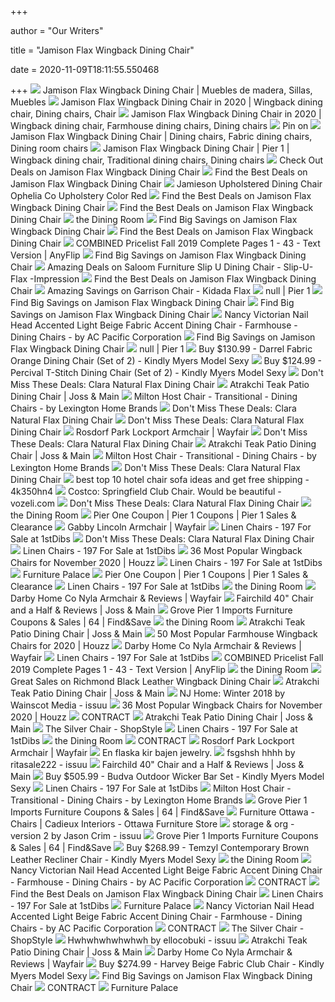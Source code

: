 +++
        
author = "Our Writers"
        
title = "Jamison Flax Wingback Dining Chair"
        
date = 2020-11-09T18:11:55.550468
        
+++
[ ![](https://i.pinimg.com/originals/9b/d7/39/9bd739e861789e00693637d42e74635b.jpg)](https://i.pinimg.com/originals/9b/d7/39/9bd739e861789e00693637d42e74635b.jpg) Jamison Flax Wingback Dining Chair | Muebles de madera, Sillas, Muebles
[ ![](https://i.pinimg.com/originals/46/b4/53/46b453b62dbc13b09e88983bcd02b1fc.jpg)](https://i.pinimg.com/originals/46/b4/53/46b453b62dbc13b09e88983bcd02b1fc.jpg) Jamison Flax Wingback Dining Chair in 2020 | Wingback dining chair, Dining  chairs, Chair
[ ![](https://i.pinimg.com/474x/51/61/95/51619501c398af8472b9582f0d35d0a6.jpg)](https://i.pinimg.com/474x/51/61/95/51619501c398af8472b9582f0d35d0a6.jpg) Jamison Flax Wingback Dining Chair in 2020 | Wingback dining chair,  Farmhouse dining chairs, Dining chairs
[ ![](https://i.pinimg.com/originals/b5/41/bb/b541bb5b0d98154946afc42a4b707b7a.jpg)](https://i.pinimg.com/originals/b5/41/bb/b541bb5b0d98154946afc42a4b707b7a.jpg) Pin on 
[ ![](https://i.pinimg.com/originals/f4/c6/b4/f4c6b411dc696f90e8dd09cf373dd9fb.jpg)](https://i.pinimg.com/originals/f4/c6/b4/f4c6b411dc696f90e8dd09cf373dd9fb.jpg) Jamison Flax Wingback Dining Chair | Dining chairs, Fabric dining chairs,  Dining room chairs
[ ![](https://i.pinimg.com/originals/ce/ce/49/cece49315a01ed683176c59ad90c5570.png)](https://i.pinimg.com/originals/ce/ce/49/cece49315a01ed683176c59ad90c5570.png) Jamison Flax Wingback Dining Chair | Pier 1 | Wingback dining chair,  Traditional dining chairs, Dining chairs
[ ![](https://images.prod.meredith.com/product/f94ca1b0d42408c2fd4eea594dada8cb/1574935611784/l/jamison-flax-wingback-dining-chair)](https://images.prod.meredith.com/product/f94ca1b0d42408c2fd4eea594dada8cb/1574935611784/l/jamison-flax-wingback-dining-chair) Check Out Deals on Jamison Flax Wingback Dining Chair
[ ![](https://images.prod.meredith.com/product/86e512919b32468e4275b890f15b350c/1579192251618/m/wolfarth-wingback-chair-birch-lane-heritage-upholstery-hilo-flax)](https://images.prod.meredith.com/product/86e512919b32468e4275b890f15b350c/1579192251618/m/wolfarth-wingback-chair-birch-lane-heritage-upholstery-hilo-flax) Find the Best Deals on Jamison Flax Wingback Dining Chair
[ ![](https://secure.img1-fg.wfcdn.com/im/25092492/resize-h400-w400%5Ecompr-r85/7222/72223344/.jpg)](https://secure.img1-fg.wfcdn.com/im/25092492/resize-h400-w400%5Ecompr-r85/7222/72223344/.jpg) Jamieson Upholstered Dining Chair Ophelia Co Upholstery Color Red
[ ![](https://images.prod.meredith.com/product/b9f3055104422addecc9a96232b6ad0f/1592584450708/m/gracie-oaks-helladius-23-wingback-chair-x114296755-fabric-muted-flax)](https://images.prod.meredith.com/product/b9f3055104422addecc9a96232b6ad0f/1592584450708/m/gracie-oaks-helladius-23-wingback-chair-x114296755-fabric-muted-flax) Find the Best Deals on Jamison Flax Wingback Dining Chair
[ ![](https://images.prod.meredith.com/product/080e98a0f96d8d6631a0d676622f3df8/1577937639388/m/jamison-belgian-linen-upholstered-wing-dining-chair)](https://images.prod.meredith.com/product/080e98a0f96d8d6631a0d676622f3df8/1577937639388/m/jamison-belgian-linen-upholstered-wing-dining-chair) Find the Best Deals on Jamison Flax Wingback Dining Chair
[ ![](x-raw-image:///b42671e6d1428eb310a5db2814f170fd1ca1f843410876137e76d2bf521a9e8a)](x-raw-image:///b42671e6d1428eb310a5db2814f170fd1ca1f843410876137e76d2bf521a9e8a) the Dining Room
[ ![](https://images.prod.meredith.com/product/b31bcabfd75ebcb01fe7c7388416fbed/1570010496167/m/camile-dining-chair-savile-flax)](https://images.prod.meredith.com/product/b31bcabfd75ebcb01fe7c7388416fbed/1570010496167/m/camile-dining-chair-savile-flax) Find Big Savings on Jamison Flax Wingback Dining Chair
[ ![](https://images.prod.meredith.com/product/a958da16da65c2cb89d77011601e1ffb/1577420089322/m/jamison-belgian-linen-upholstered-modern-dining-chair-charcoal)](https://images.prod.meredith.com/product/a958da16da65c2cb89d77011601e1ffb/1577420089322/m/jamison-belgian-linen-upholstered-modern-dining-chair-charcoal) Find the Best Deals on Jamison Flax Wingback Dining Chair
[ ![](http://online.anyflip.com/riphl/koot/files/mobile/1.jpg?1591997867)](http://online.anyflip.com/riphl/koot/files/mobile/1.jpg?1591997867) COMBINED Pricelist Fall 2019 Complete Pages 1 - 43 - Text Version | AnyFlip
[ ![](https://images.prod.meredith.com/product/4849adfa70f148b6671e90d2e3a90db5/1579276924444/m/camila-dining-chair-savile-flax)](https://images.prod.meredith.com/product/4849adfa70f148b6671e90d2e3a90db5/1579276924444/m/camila-dining-chair-savile-flax) Find Big Savings on Jamison Flax Wingback Dining Chair
[ ![](https://images.prod.meredith.com/product/ecc6e1db916acf08e88df3bdb0b60ee1/1561435509419/l/saloom-furniture-slip-u-dining-chair-slip-u-flax-impression)](https://images.prod.meredith.com/product/ecc6e1db916acf08e88df3bdb0b60ee1/1561435509419/l/saloom-furniture-slip-u-dining-chair-slip-u-flax-impression) Amazing Deals on Saloom Furniture Slip U Dining Chair - Slip-U-Flax -Impression
[ ![](https://images.prod.meredith.com/product/86d93bf8571cb5f02ed52daa276496ea/1576925475730/m/jamison-bentwood-white-dining-chair-set-of-2)](https://images.prod.meredith.com/product/86d93bf8571cb5f02ed52daa276496ea/1576925475730/m/jamison-bentwood-white-dining-chair-set-of-2) Find the Best Deals on Jamison Flax Wingback Dining Chair
[ ![](https://images.prod.meredith.com/product/9740ee2885764a8f653f9fc5a8d5bffb/1578132978332/l/garrison-chair-kidada-flax)](https://images.prod.meredith.com/product/9740ee2885764a8f653f9fc5a8d5bffb/1578132978332/l/garrison-chair-kidada-flax) Amazing Savings on Garrison Chair - Kidada Flax
[ ![](https://www.pier1.com/ecast/001A39/prod/media/YNXymZZZ1mhLPVLsite/B2AECFF0EB68C0760B9A2CE88CBA537E.app1_1585062643360_1.png?width=1500&height=1500&fit=bounds)](https://www.pier1.com/ecast/001A39/prod/media/YNXymZZZ1mhLPVLsite/B2AECFF0EB68C0760B9A2CE88CBA537E.app1_1585062643360_1.png?width=1500&height=1500&fit=bounds) null | Pier 1
[ ![](https://images.prod.meredith.com/product/f8f1f5d3d6dc85a30125d89d686b6c3f/1577938205222/m/richmond-black-leather-wingback-dining-chair)](https://images.prod.meredith.com/product/f8f1f5d3d6dc85a30125d89d686b6c3f/1577938205222/m/richmond-black-leather-wingback-dining-chair) Find Big Savings on Jamison Flax Wingback Dining Chair
[ ![](https://images.prod.meredith.com/product/5a5d95140b23b307eb299aa21a9288fd/1587895299438/m/rayon-dining-side-chair-fairfield-chair-upholstery-flax)](https://images.prod.meredith.com/product/5a5d95140b23b307eb299aa21a9288fd/1587895299438/m/rayon-dining-side-chair-fairfield-chair-upholstery-flax) Find Big Savings on Jamison Flax Wingback Dining Chair
[ ![](https://st.hzcdn.com/simgs/5ca1052b0c0853f7_4-9942/home-design.jpg)](https://st.hzcdn.com/simgs/5ca1052b0c0853f7_4-9942/home-design.jpg) Nancy Victorian Nail Head Accented Light Beige Fabric Accent Dining Chair -  Farmhouse - Dining Chairs - by AC Pacific Corporation
[ ![](https://images.prod.meredith.com/product/7e7cb5062bcd17c2c91d07ea171ad8ee/1594960971996/m/corrigan-studio-burkey-dining-chair-x112997061-color-flax)](https://images.prod.meredith.com/product/7e7cb5062bcd17c2c91d07ea171ad8ee/1594960971996/m/corrigan-studio-burkey-dining-chair-x112997061-color-flax) Find Big Savings on Jamison Flax Wingback Dining Chair
[ ![](https://www.pier1.com/ecast/001A39/prod/media/YNXymZZZ1mhLPVLsite/A0DE4D77114842412AB3DD9ECDC276AB.app1_1585309670733_1.png?width=1500&height=1500&fit=bounds)](https://www.pier1.com/ecast/001A39/prod/media/YNXymZZZ1mhLPVLsite/A0DE4D77114842412AB3DD9ECDC276AB.app1_1585309670733_1.png?width=1500&height=1500&fit=bounds) null | Pier 1
[ ![](https://cdn.shopify.com/s/files/1/0071/7822/products/296541-1.JPG?v=1453508375)](https://cdn.shopify.com/s/files/1/0071/7822/products/296541-1.JPG?v=1453508375) Buy $130.99 - Darrel Fabric Orange Dining Chair (Set of 2) - Kindly Myers  Model Sexy
[ ![](https://cdn.shopify.com/s/files/1/0071/7822/products/38541.00LSKY_20.jpg?v=1486148241)](https://cdn.shopify.com/s/files/1/0071/7822/products/38541.00LSKY_20.jpg?v=1486148241) Buy $124.99 - Percival T-Stitch Dining Chair (Set of 2) - Kindly Myers  Model Sexy
[ ![](https://images.prod.meredith.com/product/786612621db0f01e078c98d1f9b842dc/1579860063253/m/hourglass-flax-dining-chair-with-natural-stonewash-wood)](https://images.prod.meredith.com/product/786612621db0f01e078c98d1f9b842dc/1579860063253/m/hourglass-flax-dining-chair-with-natural-stonewash-wood) Don't Miss These Deals: Clara Natural Flax Dining Chair
[ ![](https://secure.img1-fg.wfcdn.com/im/93040390/resize-h600-w600%5Ecompr-r85/4544/45445508/Atrakchi+Teak+Patio+Dining+Chair.jpg)](https://secure.img1-fg.wfcdn.com/im/93040390/resize-h600-w600%5Ecompr-r85/4544/45445508/Atrakchi+Teak+Patio+Dining+Chair.jpg) Atrakchi Teak Patio Dining Chair | Joss & Main
[ ![](https://st.hzcdn.com/fimgs/1351b66e0eb1d1f3_7847-w300-h300-b1-p10--.jpg)](https://st.hzcdn.com/fimgs/1351b66e0eb1d1f3_7847-w300-h300-b1-p10--.jpg) Milton Host Chair - Transitional - Dining Chairs - by Lexington Home Brands
[ ![](https://images.prod.meredith.com/product/b60ec21eed023295eedee892516de0f6/1576925991622/m/naomi-dempsey-flax-tufted-dining-chair)](https://images.prod.meredith.com/product/b60ec21eed023295eedee892516de0f6/1576925991622/m/naomi-dempsey-flax-tufted-dining-chair) Don't Miss These Deals: Clara Natural Flax Dining Chair
[ ![](https://images.prod.meredith.com/product/d41692798e3a530f9a2fa69376ceac6a/1577484864664/m/tatum-dining-chair-savile-flax)](https://images.prod.meredith.com/product/d41692798e3a530f9a2fa69376ceac6a/1577484864664/m/tatum-dining-chair-savile-flax) Don't Miss These Deals: Clara Natural Flax Dining Chair
[ ![](https://secure.img1-fg.wfcdn.com/im/50443112/resize-h800-w800%5Ecompr-r85/1074/107472358/Lockport+Armchair.jpg)](https://secure.img1-fg.wfcdn.com/im/50443112/resize-h800-w800%5Ecompr-r85/1074/107472358/Lockport+Armchair.jpg) Rosdorf Park Lockport Armchair | Wayfair
[ ![](https://images.prod.meredith.com/product/8f69743d98d4d0ec4ceccaa9c83fcc37/1557548816274/l/claudine-natural-flax-dining-chair)](https://images.prod.meredith.com/product/8f69743d98d4d0ec4ceccaa9c83fcc37/1557548816274/l/claudine-natural-flax-dining-chair) Don't Miss These Deals: Clara Natural Flax Dining Chair
[ ![](https://secure.img1-fg.wfcdn.com/im/43945740/resize-h340-p1-w340%5Ecompr-r70/1115/111504892/Cassels+Stacking+Patio+Dining+Chair+%2528Set+of+2%2529.jpg)](https://secure.img1-fg.wfcdn.com/im/43945740/resize-h340-p1-w340%5Ecompr-r70/1115/111504892/Cassels+Stacking+Patio+Dining+Chair+%2528Set+of+2%2529.jpg) Atrakchi Teak Patio Dining Chair | Joss & Main
[ ![](https://st.hzcdn.com/fimgs/c0a19a890bf35a26_1218-w300-h300-b1-p0--.jpg)](https://st.hzcdn.com/fimgs/c0a19a890bf35a26_1218-w300-h300-b1-p0--.jpg) Milton Host Chair - Transitional - Dining Chairs - by Lexington Home Brands
[ ![](https://images.prod.meredith.com/product/0c251c0fb9a169e0ad9262cf816d1a21/1576923980742/m/lumisource-clara-dining-chairs-medium-brown)](https://images.prod.meredith.com/product/0c251c0fb9a169e0ad9262cf816d1a21/1576923980742/m/lumisource-clara-dining-chairs-medium-brown) Don't Miss These Deals: Clara Natural Flax Dining Chair
[ ![](https://i0.wp.com/ae01.alicdn.com/kf/HTB1D7pZXojrK1RkHFNRq6ySvpXaY/Modern-Print-font-b-Chair-b-font-Cover-Dining-Stretch-font-b-Chair-b-font-Case.jpg?crop=5,2,900,500&quality=2886)](https://i0.wp.com/ae01.alicdn.com/kf/HTB1D7pZXojrK1RkHFNRq6ySvpXaY/Modern-Print-font-b-Chair-b-font-Cover-Dining-Stretch-font-b-Chair-b-font-Case.jpg?crop=5,2,900,500&quality=2886) best top 10 hotel chair sofa ideas and get free shipping - 4k350hn4
[ ![](https://i.pinimg.com/originals/f6/42/84/f642844ea4fb771ed1b6a93f4f0e2c57.jpg)](https://i.pinimg.com/originals/f6/42/84/f642844ea4fb771ed1b6a93f4f0e2c57.jpg) Costco: Springfield Club Chair. Would be beautiful - vozeli.com
[ ![](https://images.prod.meredith.com/product/e920b818cd703984cf1561c45a213758/1571846916838/m/lumisource-black-clara-dining-chairs)](https://images.prod.meredith.com/product/e920b818cd703984cf1561c45a213758/1571846916838/m/lumisource-black-clara-dining-chairs) Don't Miss These Deals: Clara Natural Flax Dining Chair
[ ![](x-raw-image:///b317e5f0fa0d735a4a986f0bf29deae809a73252419c05619da46d04aae71dbf)](x-raw-image:///b317e5f0fa0d735a4a986f0bf29deae809a73252419c05619da46d04aae71dbf) the Dining Room
[ ![](https://www.pier1.com/dis/dw/image/v2/AAID_PRD/on/demandware.static/-/Sites-pier1_master/default/dw53ea3e9f/images/3910494/3910494_1.jpg?sw=225&sh=225)](https://www.pier1.com/dis/dw/image/v2/AAID_PRD/on/demandware.static/-/Sites-pier1_master/default/dw53ea3e9f/images/3910494/3910494_1.jpg?sw=225&sh=225) Pier One Coupon | Pier 1 Coupons | Pier 1 Sales & Clearance
[ ![](https://secure.img1-fg.wfcdn.com/im/75148963/compr-r85/9030/90307589/lincoln-armchair.jpg)](https://secure.img1-fg.wfcdn.com/im/75148963/compr-r85/9030/90307589/lincoln-armchair.jpg) Gabby Lincoln Armchair | Wayfair
[ ![](https://a.1stdibscdn.com/21st-century-click-clack-dining-chair-for-sale/1121189/f_160348421592927582088/16034842_master.jpg?width=768)](https://a.1stdibscdn.com/21st-century-click-clack-dining-chair-for-sale/1121189/f_160348421592927582088/16034842_master.jpg?width=768) Linen Chairs - 197 For Sale at 1stDibs
[ ![](https://images.prod.meredith.com/product/b3f5a2a2b7095bf555b734891c5f3318/1579191042301/m/clara-upholstered-dining-chair-bontempi-casa)](https://images.prod.meredith.com/product/b3f5a2a2b7095bf555b734891c5f3318/1579191042301/m/clara-upholstered-dining-chair-bontempi-casa) Don't Miss These Deals: Clara Natural Flax Dining Chair
[ ![](https://a.1stdibscdn.com/set-of-8-italian-louis-xv-style-dining-chairs-19th-century-for-sale/1121189/f_203923821598970074315/20392382_master.jpeg?width=768)](https://a.1stdibscdn.com/set-of-8-italian-louis-xv-style-dining-chairs-19th-century-for-sale/1121189/f_203923821598970074315/20392382_master.jpeg?width=768) Linen Chairs - 197 For Sale at 1stDibs
[ ![](https://st.hzcdn.com/fimgs/a561a8e80ce2ed34_8312-w233-h233-b1-p10--.jpg)](https://st.hzcdn.com/fimgs/a561a8e80ce2ed34_8312-w233-h233-b1-p10--.jpg) 36 Most Popular Wingback Chairs for November 2020 | Houzz
[ ![](https://a.1stdibscdn.com/21th-century-brooklyn-dining-chair-black-walnut-linen-aged-brushed-brass-for-sale/1121189/f_195025721592412257788/19502572_master.jpg?width=768)](https://a.1stdibscdn.com/21th-century-brooklyn-dining-chair-black-walnut-linen-aged-brushed-brass-for-sale/1121189/f_195025721592412257788/19502572_master.jpg?width=768) Linen Chairs - 197 For Sale at 1stDibs
[ ![](https://media.cymaxstores.com/images/699/429076_T-L.png)](https://media.cymaxstores.com/images/699/429076_T-L.png) Furniture Palace
[ ![](https://www.pier1.com/dis/dw/image/v2/AAID_PRD/on/demandware.static/-/Sites-pier1_master/default/dw0fcb35dc/images/PS65786/PS65786_1.jpg?sw=225&sh=225)](https://www.pier1.com/dis/dw/image/v2/AAID_PRD/on/demandware.static/-/Sites-pier1_master/default/dw0fcb35dc/images/PS65786/PS65786_1.jpg?sw=225&sh=225) Pier One Coupon | Pier 1 Coupons | Pier 1 Sales & Clearance
[ ![](https://a.1stdibscdn.com/rare-kaare-klint-borge-mogensen-vintage-danish-tobacco-linen-wingback-armchair-for-sale/1121189/f_197151121594464683507/19715112_master.jpg?width=768)](https://a.1stdibscdn.com/rare-kaare-klint-borge-mogensen-vintage-danish-tobacco-linen-wingback-armchair-for-sale/1121189/f_197151121594464683507/19715112_master.jpg?width=768) Linen Chairs - 197 For Sale at 1stDibs
[ ![](x-raw-image:///613563e65c4472791dce9b10c3ad43a288a3c32c9206c0babdeef349044dd6b4)](x-raw-image:///613563e65c4472791dce9b10c3ad43a288a3c32c9206c0babdeef349044dd6b4) the Dining Room
[ ![](https://secure.img1-ag.wfcdn.com/im/02947704/compr-r85/6286/62860004/nyla-armchair.jpg)](https://secure.img1-ag.wfcdn.com/im/02947704/compr-r85/6286/62860004/nyla-armchair.jpg) Darby Home Co Nyla Armchair & Reviews | Wayfair
[ ![](https://secure.img1-fg.wfcdn.com/im/98398285/compr-r85/1822/18226129/fairchild-40-chair-and-a-half.jpg)](https://secure.img1-fg.wfcdn.com/im/98398285/compr-r85/1822/18226129/fairchild-40-chair-and-a-half.jpg) Fairchild 40" Chair and a Half & Reviews | Joss & Main
[ ![](http://imagecdn-3.findnsave.com/248/19536919-214x214)](http://imagecdn-3.findnsave.com/248/19536919-214x214) Grove Pier 1 Imports Furniture Coupons & Sales | 64 | Find&Save
[ ![](x-raw-image:///22ac7e068edee703b81f752c9c1de75496eca9db606ce52a28ff5717b711d6e5)](x-raw-image:///22ac7e068edee703b81f752c9c1de75496eca9db606ce52a28ff5717b711d6e5) the Dining Room
[ ![](https://secure.img1-fg.wfcdn.com/im/96900731/resize-h400-p1-w400%5Ecompr-r70/3078/30784431/Tripp+Patio+Dining+Chair+with+Cushion+%2528Set+of+2%2529.jpg)](https://secure.img1-fg.wfcdn.com/im/96900731/resize-h400-p1-w400%5Ecompr-r70/3078/30784431/Tripp+Patio+Dining+Chair+with+Cushion+%2528Set+of+2%2529.jpg) Atrakchi Teak Patio Dining Chair | Joss & Main
[ ![](https://st.hzcdn.com/fimgs/76f1028d0ea31fdf_3092-w233-h233-b1-p10--.jpg)](https://st.hzcdn.com/fimgs/76f1028d0ea31fdf_3092-w233-h233-b1-p10--.jpg) 50 Most Popular Farmhouse Wingback Chairs for 2020 | Houzz
[ ![](https://secure.img1-fg.wfcdn.com/im/62638853/compr-r85/6285/62859418/nyla-armchair.jpg)](https://secure.img1-fg.wfcdn.com/im/62638853/compr-r85/6285/62859418/nyla-armchair.jpg) Darby Home Co Nyla Armchair & Reviews | Wayfair
[ ![](https://a.1stdibscdn.com/pair-of-19th-century-french-louis-xvi-style-square-back-arm-chairs-for-sale/1121189/f_206380821600510912027/20638082_master.jpg?width=768)](https://a.1stdibscdn.com/pair-of-19th-century-french-louis-xvi-style-square-back-arm-chairs-for-sale/1121189/f_206380821600510912027/20638082_master.jpg?width=768) Linen Chairs - 197 For Sale at 1stDibs
[ ![](http://online.anyflip.com/riphl/koot/files/thumb/2.jpg?1591997867)](http://online.anyflip.com/riphl/koot/files/thumb/2.jpg?1591997867) COMBINED Pricelist Fall 2019 Complete Pages 1 - 43 - Text Version | AnyFlip
[ ![](x-raw-image:///e1468ab254d387c5adfeaa4d0b98c588657fdff7bf4b755c2d3524daedeaea74)](x-raw-image:///e1468ab254d387c5adfeaa4d0b98c588657fdff7bf4b755c2d3524daedeaea74) the Dining Room
[ ![](https://images.prod.meredith.com/content/281474979780933/466813)](https://images.prod.meredith.com/content/281474979780933/466813) Great Sales on Richmond Black Leather Wingback Dining Chair
[ ![](https://secure.img1-fg.wfcdn.com/im/97218817/resize-h340-p1-w340%5Ecompr-r70/7225/72254602/Linnet+Outdoor+Dining+Chair.jpg)](https://secure.img1-fg.wfcdn.com/im/97218817/resize-h340-p1-w340%5Ecompr-r70/7225/72254602/Linnet+Outdoor+Dining+Chair.jpg) Atrakchi Teak Patio Dining Chair | Joss & Main
[ ![](https://image.isu.pub/181105141041-e319f707875cf360a1b6be461e647897/jpg/page_1.jpg)](https://image.isu.pub/181105141041-e319f707875cf360a1b6be461e647897/jpg/page_1.jpg) NJ Home: Winter 2018 by Wainscot Media - issuu
[ ![](https://st.hzcdn.com/fimgs/128191a50bb210f4_1057-w233-h233-b1-p10--.jpg)](https://st.hzcdn.com/fimgs/128191a50bb210f4_1057-w233-h233-b1-p10--.jpg) 36 Most Popular Wingback Chairs for November 2020 | Houzz
[ ![](x-raw-image:///9b07cb3470e66f90aaadf80449cd97c798446ebdc71fbf27c720893937e7f9c3)](x-raw-image:///9b07cb3470e66f90aaadf80449cd97c798446ebdc71fbf27c720893937e7f9c3) CONTRACT
[ ![](https://secure.img1-fg.wfcdn.com/im/55419460/resize-h400-p1-w400%5Ecompr-r70/1273/127364567/Acacia+Patio+Dining+Armchair.jpg)](https://secure.img1-fg.wfcdn.com/im/55419460/resize-h400-p1-w400%5Ecompr-r70/1273/127364567/Acacia+Patio+Dining+Armchair.jpg) Atrakchi Teak Patio Dining Chair | Joss & Main
[ ![](https://img.shopstyle-cdn.com/sim/b2/9e/b29ee168eec68da67821bca4ac852a27/lexington-monterey-sands-upholstered-dining-chair-lexington-upholstery-color-brown-beige-leg-color-gray-nailhead-color-silver.jpg)](https://img.shopstyle-cdn.com/sim/b2/9e/b29ee168eec68da67821bca4ac852a27/lexington-monterey-sands-upholstered-dining-chair-lexington-upholstery-color-brown-beige-leg-color-gray-nailhead-color-silver.jpg) The Silver Chair - ShopStyle
[ ![](https://a.1stdibscdn.com/pair-of-neoclassical-italian-chairs-for-sale/1121189/f_202382721600504404297/20238272_master.jpg?width=768)](https://a.1stdibscdn.com/pair-of-neoclassical-italian-chairs-for-sale/1121189/f_202382721600504404297/20238272_master.jpg?width=768) Linen Chairs - 197 For Sale at 1stDibs
[ ![](x-raw-image:///12182400fa3001daf654bf2f2673b328e5818269e3771078fab36fb60985734d)](x-raw-image:///12182400fa3001daf654bf2f2673b328e5818269e3771078fab36fb60985734d) the Dining Room
[ ![](x-raw-image:///b5b386136acd0d2d83f421bfc148f7ae69bc0bf6911b1ed996bfb6d9919eefe6)](x-raw-image:///b5b386136acd0d2d83f421bfc148f7ae69bc0bf6911b1ed996bfb6d9919eefe6) CONTRACT
[ ![](https://secure.img1-fg.wfcdn.com/im/38362417/resize-h800-w800%5Ecompr-r85/1074/107472362/Lockport+Armchair.jpg)](https://secure.img1-fg.wfcdn.com/im/38362417/resize-h800-w800%5Ecompr-r85/1074/107472362/Lockport+Armchair.jpg) Rosdorf Park Lockport Armchair | Wayfair
[ ![](https://robertacarrica.com/pics/en-flaska-kir-bajen-jewelry-2.jpg)](https://robertacarrica.com/pics/en-flaska-kir-bajen-jewelry-2.jpg) En flaska kir bajen jewelry.
[ ![](https://image.isu.pub/180813021948-167c079e768e77f2f090aea98a601c5a/jpg/page_1.jpg)](https://image.isu.pub/180813021948-167c079e768e77f2f090aea98a601c5a/jpg/page_1.jpg) fsgshsh hhhh by ritasale222 - issuu
[ ![](https://secure.img1-fg.wfcdn.com/im/73978430/resize-h340-p1-w340%5Ecompr-r70/1082/108274151/Dixon+Wingback+Chair.jpg)](https://secure.img1-fg.wfcdn.com/im/73978430/resize-h340-p1-w340%5Ecompr-r70/1082/108274151/Dixon+Wingback+Chair.jpg) Fairchild 40" Chair and a Half & Reviews | Joss & Main
[ ![](https://cdn.shopify.com/s/files/1/0071/7822/products/1_ce2f2648-223c-4531-82c6-59707f13ff3f.jpg?v=1486149169)](https://cdn.shopify.com/s/files/1/0071/7822/products/1_ce2f2648-223c-4531-82c6-59707f13ff3f.jpg?v=1486149169) Buy $505.99 - Budva Outdoor Wicker Bar Set - Kindly Myers Model Sexy
[ ![](https://a.1stdibscdn.com/1st-century-rattan-spencer-dining-chair-walnut-wood-for-sale/1121189/f_209771821602710670453/20977182_master.jpg?width=768)](https://a.1stdibscdn.com/1st-century-rattan-spencer-dining-chair-walnut-wood-for-sale/1121189/f_209771821602710670453/20977182_master.jpg?width=768) Linen Chairs - 197 For Sale at 1stDibs
[ ![](https://st.hzcdn.com/fimgs/2dc1a6760d372586_1052-w300-h300-b1-p0--.jpg)](https://st.hzcdn.com/fimgs/2dc1a6760d372586_1052-w300-h300-b1-p0--.jpg) Milton Host Chair - Transitional - Dining Chairs - by Lexington Home Brands
[ ![](http://imagecdn-1.findnsave.com/340/19533521-214x214)](http://imagecdn-1.findnsave.com/340/19533521-214x214) Grove Pier 1 Imports Furniture Coupons & Sales | 64 | Find&Save
[ ![](https://cdn.shopify.com/s/files/1/0288/5322/products/image_d485db3c-ee83-4ada-83ca-1b22c928353d_1024x1024.jpg?v=1577562778)](https://cdn.shopify.com/s/files/1/0288/5322/products/image_d485db3c-ee83-4ada-83ca-1b22c928353d_1024x1024.jpg?v=1577562778) Furniture Ottawa - Chairs | Cadieux Interiors - Ottawa Furniture Store
[ ![](https://image.isu.pub/141212224018-3c03d17a07176140d6351d542b575a6b/jpg/page_1.jpg)](https://image.isu.pub/141212224018-3c03d17a07176140d6351d542b575a6b/jpg/page_1.jpg) storage & org - version 2 by Jason Crim - issuu
[ ![](http://imagecdn-1.findnsave.com/114/26368809-214x214)](http://imagecdn-1.findnsave.com/114/26368809-214x214) Grove Pier 1 Imports Furniture Coupons & Sales | 64 | Find&Save
[ ![](https://cdn.shopify.com/s/files/1/0071/7822/products/56992.00RBL_2.jpg?v=1473792209)](https://cdn.shopify.com/s/files/1/0071/7822/products/56992.00RBL_2.jpg?v=1473792209) Buy $268.99 - Temzyl Contemporary Brown Leather Recliner Chair - Kindly  Myers Model Sexy
[ ![](x-raw-image:///913afd695a8fec29a94046065bd47ac6981ad5cf2398a4f9524c5a77ede5817c)](x-raw-image:///913afd695a8fec29a94046065bd47ac6981ad5cf2398a4f9524c5a77ede5817c) the Dining Room
[ ![](https://st.hzcdn.com/fimgs/75c144860dce5f81_6451-w300-h300-b1-p0--.jpg)](https://st.hzcdn.com/fimgs/75c144860dce5f81_6451-w300-h300-b1-p0--.jpg) Nancy Victorian Nail Head Accented Light Beige Fabric Accent Dining Chair -  Farmhouse - Dining Chairs - by AC Pacific Corporation
[ ![](x-raw-image:///76a4af7d1480aa688f338671d50c542818e0cf784f881b9d534cfa4b52903425)](x-raw-image:///76a4af7d1480aa688f338671d50c542818e0cf784f881b9d534cfa4b52903425) CONTRACT
[ ![](https://images.prod.meredith.com/content/281474979841763/551628)](https://images.prod.meredith.com/content/281474979841763/551628) Find the Best Deals on Jamison Flax Wingback Dining Chair
[ ![](https://a.1stdibscdn.com/mid-century-modern-mackintosh-292-hill-house-1-italian-pair-of-ashwood-chairs-for-sale/1121189/f_207366221601120267235/20736622_master.jpg?width=768)](https://a.1stdibscdn.com/mid-century-modern-mackintosh-292-hill-house-1-italian-pair-of-ashwood-chairs-for-sale/1121189/f_207366221601120267235/20736622_master.jpg?width=768) Linen Chairs - 197 For Sale at 1stDibs
[ ![](https://media.cymaxstores.com/images/699/428910-L.jpg)](https://media.cymaxstores.com/images/699/428910-L.jpg) Furniture Palace
[ ![](https://st.hzcdn.com/fimgs/ea71a98f0d798180_1971-w300-h300-b1-p0--.jpg)](https://st.hzcdn.com/fimgs/ea71a98f0d798180_1971-w300-h300-b1-p0--.jpg) Nancy Victorian Nail Head Accented Light Beige Fabric Accent Dining Chair -  Farmhouse - Dining Chairs - by AC Pacific Corporation
[ ![](x-raw-image:///770b91f92f37056489aadbf6e381659a5d8c38dc827aabf81c499598ec2a1edb)](x-raw-image:///770b91f92f37056489aadbf6e381659a5d8c38dc827aabf81c499598ec2a1edb) CONTRACT
[ ![](https://img.shopstyle-cdn.com/sim/44/15/44158fe03b5285a4178b84249758e93c/summer-classics-drake-x-back-teak-stacking-patio-dining-chair-with-cushion-summer-classics-cushion-color-cast-lagoon.jpg)](https://img.shopstyle-cdn.com/sim/44/15/44158fe03b5285a4178b84249758e93c/summer-classics-drake-x-back-teak-stacking-patio-dining-chair-with-cushion-summer-classics-cushion-color-cast-lagoon.jpg) The Silver Chair - ShopStyle
[ ![](https://image.isu.pub/190303122821-b2889f4861f50fd91edd53fff42567ae/jpg/page_1.jpg)](https://image.isu.pub/190303122821-b2889f4861f50fd91edd53fff42567ae/jpg/page_1.jpg) Hwhwhwhwhwhwh by ellocobuki - issuu
[ ![](https://secure.img1-fg.wfcdn.com/im/88963219/resize-h400-p1-w400%5Ecompr-r70/4988/49881622/Gino+Stacking+Patio+Dining+Chair.jpg)](https://secure.img1-fg.wfcdn.com/im/88963219/resize-h400-p1-w400%5Ecompr-r70/4988/49881622/Gino+Stacking+Patio+Dining+Chair.jpg) Atrakchi Teak Patio Dining Chair | Joss & Main
[ ![](https://secure.img1-ag.wfcdn.com/im/47436147/resize-h800-w800%5Ecompr-r85/1042/104200601/Nyla+Armchair.jpg)](https://secure.img1-ag.wfcdn.com/im/47436147/resize-h800-w800%5Ecompr-r85/1042/104200601/Nyla+Armchair.jpg) Darby Home Co Nyla Armchair & Reviews | Wayfair
[ ![](https://cdn.shopify.com/s/files/1/0071/7822/products/296903-1.jpg?v=1460152536)](https://cdn.shopify.com/s/files/1/0071/7822/products/296903-1.jpg?v=1460152536) Buy $274.99 - Harvey Beige Fabric Club Chair - Kindly Myers Model Sexy
[ ![](https://cdn-img.instyle.com/sites/default/files/images/2020/04/040920-christina-hendricks-lead.jpg)](https://cdn-img.instyle.com/sites/default/files/images/2020/04/040920-christina-hendricks-lead.jpg) Find Big Savings on Jamison Flax Wingback Dining Chair
[ ![](x-raw-image:///9dabdf755dabdb481bd91b21a796220bed9a0e1d48432b83bdc7839fccecc51c)](x-raw-image:///9dabdf755dabdb481bd91b21a796220bed9a0e1d48432b83bdc7839fccecc51c) CONTRACT
[ ![](https://media.cymaxstores.com/images/4670/1445464-L.jpg)](https://media.cymaxstores.com/images/4670/1445464-L.jpg) Furniture Palace
